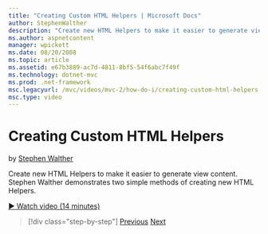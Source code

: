 ```yaml
---
title: "Creating Custom HTML Helpers | Microsoft Docs"
author: StephenWalther
description: "Create new HTML Helpers to make it easier to generate view content. Stephen Walther demonstrates two simple methods of creating new HTML Helpers."
ms.author: aspnetcontent
manager: wpickett
ms.date: 08/20/2008
ms.topic: article
ms.assetid: e67b3889-ac7d-4811-8bf5-54f6abc7f49f
ms.technology: dotnet-mvc
ms.prod: .net-framework
msc.legacyurl: /mvc/videos/mvc-2/how-do-i/creating-custom-html-helpers
msc.type: video
---
```

Creating Custom HTML Helpers
====================
by [Stephen Walther](https://github.com/StephenWalther)

Create new HTML Helpers to make it easier to generate view content. Stephen Walther demonstrates two simple methods of creating new HTML Helpers.

[&#9654; Watch video (14 minutes)](https://channel9.msdn.com/Blogs/ASP-NET-Site-Videos/creating-custom-html-helpers)

>[!div class="step-by-step"]
[Previous](creating-unit-tests-for-aspnet-mvc-applications.md)
[Next](creating-model-classes-with-linq-to-sql.md)